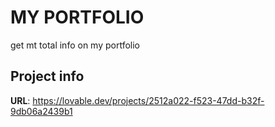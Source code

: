 # MY PORTFOLIO

get mt total info on my portfolio

## Project info

**URL**: https://lovable.dev/projects/2512a022-f523-47dd-b32f-9db06a2439b1


